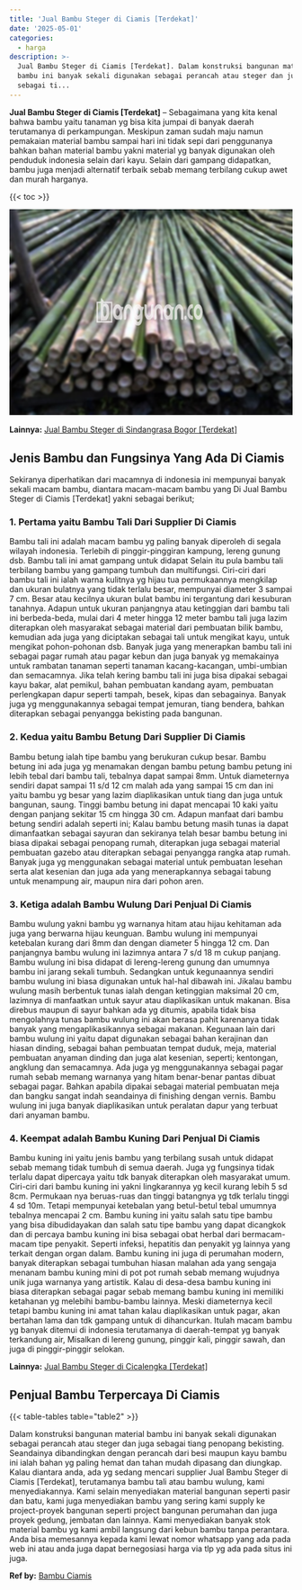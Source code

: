 ```yaml
---
title: 'Jual Bambu Steger di Ciamis [Terdekat]'
date: '2025-05-01'
categories:
  - harga
description: >-
  Jual Bambu Steger di Ciamis [Terdekat]. Dalam konstruksi bangunan material
  bambu ini banyak sekali digunakan sebagai perancah atau steger dan juga
  sebagai ti...
---
```


**Jual Bambu Steger di Ciamis \[Terdekat\]** – Sebagaimana yang kita kenal bahwa bambu yaitu tanaman yg bisa kita jumpai di banyak daerah terutamanya di perkampungan. Meskipun zaman sudah maju namun pemakaian material bambu sampai hari ini tidak sepi dari penggunanya bahkan bahan material bambu yakni material yg banyak digunakan oleh penduduk indonesia selain dari kayu. Selain dari gampang didapatkan, bambu juga menjadi alternatif terbaik sebab memang terbilang cukup awet dan murah harganya.

{{< toc >}}

![Jual Bambu Steger di Ciamis [Terdekat]](/images/jual-bambu-tali-24.png)

**Lainnya:** [Jual Bambu Steger di Sindangrasa Bogor \[Terdekat\]](https://bambu.bangunan.co/jual-bambu-steger-di-sindangrasa-bogor-terdekat/)

## Jenis Bambu dan Fungsinya Yang Ada Di Ciamis

Sekiranya diperhatikan dari macamnya di indonesia ini mempunyai banyak sekali macam bambu, diantara macam-macam bambu yang Di Jual Bambu Steger di Ciamis \[Terdekat\] yakni sebagai berikut;

### 1\. Pertama yaitu Bambu Tali Dari Supplier Di Ciamis

Bambu tali ini adalah macam bambu yg paling banyak diperoleh di segala wilayah indonesia. Terlebih di pinggir-pinggiran kampung, lereng gunung dsb. Bambu tali ini amat gampang untuk didapat Selain itu pula bambu tali terbilang bambu yang gampang tumbuh dan multifungsi. Ciri-ciri dari bambu tali ini ialah warna kulitnya yg hijau tua permukaannya mengkilap dan ukuran bulatnya yang tidak terlalu besar, mempunyai diameter 3 sampai 7 cm. Besar atau kecilnya ukuran bulat bambu ini tergantung dari kesuburan tanahnya. Adapun untuk ukuran panjangnya atau ketinggian dari bambu tali ini berbeda-beda, mulai dari 4 meter hingga 12 meter bambu tali juga lazim diterapkan oleh masyarakat sebagai material dari pembuatan bilik bambu, kemudian ada juga yang diciptakan sebagai tali untuk mengikat kayu, untuk mengikat pohon-pohonan dsb. Banyak juga yang menerapkan bambu tali ini sebagai pagar rumah atau pagar kebun dan juga banyak yg memakainya untuk rambatan tanaman seperti tanaman kacang-kacangan, umbi-umbian dan semacamnya. Jika telah kering bambu tali ini juga bisa dipakai sebagai kayu bakar, alat pemikul, bahan pembuatan kandang ayam, pembuatan perlengkapan dapur seperti tampah, besek, kipas dan sebagainya. Banyak juga yg menggunakannya sebagai tempat jemuran, tiang bendera, bahkan diterapkan sebagai penyangga bekisting pada bangunan.

### 2\. Kedua yaitu Bambu Betung Dari Supplier Di Ciamis

Bambu betung ialah tipe bambu yang berukuran cukup besar. Bambu betung ini ada juga yg menamakan dengan bambu petung bambu petung ini lebih tebal dari bambu tali, tebalnya dapat sampai 8mm. Untuk diameternya sendiri dapat sampai 11 s/d 12 cm malah ada yang sampai 15 cm dan ini yaitu bambu yg besar yang lazim diaplikasikan untuk tiang dan juga untuk bangunan, saung. Tinggi bambu betung ini dapat mencapai 10 kaki yaitu dengan panjang sekitar 15 cm hingga 30 cm. Adapun manfaat dari bambu betung sendiri adalah seperti ini; Kalau bambu betung masih tunas ia dapat dimanfaatkan sebagai sayuran dan sekiranya telah besar bambu betung ini biasa dipakai sebagai penopang rumah, diterapkan juga sebagai material pembuatan gazebo atau diterapkan sebagai penyangga rangka atap rumah. Banyak juga yg menggunakan sebagai material untuk pembuatan lesehan serta alat kesenian dan juga ada yang menerapkannya sebagai tabung untuk menampung air, maupun nira dari pohon aren.

### 3\. Ketiga adalah Bambu Wulung Dari Penjual Di Ciamis

Bambu wulung yakni bambu yg warnanya hitam atau hijau kehitaman ada juga yang berwarna hijau keunguan. Bambu wulung ini mempunyai ketebalan kurang dari 8mm dan dengan diameter 5 hingga 12 cm. Dan panjangnya bambu wulung ini lazimnya antara 7 s/d 18 m cukup panjang. Bambu wulung ini bisa didapat di lereng-lereng gunung dan umumnya bambu ini jarang sekali tumbuh. Sedangkan untuk kegunaannya sendiri bambu wulung ini biasa digunakan untuk hal-hal dibawah ini. Jikalau bambu wulung masih berbentuk tunas ialah dengan ketinggian maksimal 20 cm, lazimnya di manfaatkan untuk sayur atau diaplikasikan untuk makanan. Bisa direbus maupun di sayur bahkan ada yg ditumis, apabila tidak bisa mengolahnya tunas bambu wulung ini akan berasa pahit karenanya tidak banyak yang mengaplikasikannya sebagai makanan. Kegunaan lain dari bambu wulung ini yaitu dapat digunakan sebagai bahan kerajinan dan hiasan dinding, sebagai bahan pembuatan tempat duduk, meja, material pembuatan anyaman dinding dan juga alat kesenian, seperti; kentongan, angklung dan semacamnya. Ada juga yg menggunakannya sebagai pagar rumah sebab memang warnanya yang hitam benar-benar pantas dibuat sebagai pagar. Bahkan apabila dipakai sebagai material pembuatan meja dan bangku sangat indah seandainya di finishing dengan vernis. Bambu wulung ini juga banyak diaplikasikan untuk peralatan dapur yang terbuat dari anyaman bambu.

### 4\. Keempat adalah Bambu Kuning Dari Penjual Di Ciamis

Bambu kuning ini yaitu jenis bambu yang terbilang susah untuk didapat sebab memang tidak tumbuh di semua daerah. Juga yg fungsinya tidak terlalu dapat dipercaya yaitu tdk banyak diterapkan oleh masyarakat umum. Ciri-ciri dari bambu kuning ini yakni lingkarannya yg kecil kurang lebih 5 sd 8cm. Permukaan nya beruas-ruas dan tinggi batangnya yg tdk terlalu tinggi 4 sd 10m. Tetapi mempunyai ketebalan yang betul-betul tebal umumnya tebalnya mencapai 2 cm. Bambu kuning ini yaitu salah satu tipe bambu yang bisa dibudidayakan dan salah satu tipe bambu yang dapat dicangkok dan di percaya bambu kuning ini bisa sebagai obat herbal dari bermacam-macam tipe penyakit. Seperti infeksi, hepatitis dan penyakit yg lainnya yang terkait dengan organ dalam. Bambu kuning ini juga di perumahan modern, banyak diterapkan sebagai tumbuhan hiasan malahan ada yang sengaja menanam bambu kuning mini di pot pot rumah sebab memang wujudnya unik juga warnanya yang artistik. Kalau di desa-desa bambu kuning ini biasa diterapkan sebagai pagar sebab memang bambu kuning ini memiliki ketahanan yg melebihi bambu-bambu lainnya. Meski diameternya kecil tetapi bambu kuning ini amat tahan kalau diaplikasikan untuk pagar, akan bertahan lama dan tdk gampang untuk di dihancurkan. Itulah macam bambu yg banyak ditemui di indonesia terutamanya di daerah-tempat yg banyak terkandung air, Misalkan di lereng gunung, pinggir kali, pinggir sawah, dan juga di pinggir-pinggir selokan.

**Lainnya:** [Jual Bambu Steger di Cicalengka \[Terdekat\]](https://bambu.bangunan.co/jual-bambu-steger-di-cicalengka-terdekat/)

## Penjual Bambu Terpercaya Di Ciamis

{{< table-tables table="table2" >}}

Dalam konstruksi bangunan material bambu ini banyak sekali digunakan sebagai perancah atau steger dan juga sebagai tiang penopang bekisting. Seandainya dibandingkan dengan perancah dari besi maupun kayu bambu ini ialah bahan yg paling hemat dan tahan mudah dipasang dan diungkap. Kalau diantara anda, ada yg sedang mencari supplier Jual Bambu Steger di Ciamis \[Terdekat\], terutamanya bambu tali atau bambu wulung, kami menyediakannya. Kami selain menyediakan material bangunan seperti pasir dan batu, kami juga menyediakan bambu yang sering kami supply ke project-proyek bangunan seperti project bangunan perumahan dan juga proyek gedung, jembatan dan lainnya. Kami menyediakan banyak stok material bambu yg kami ambil langsung dari kebun bambu tanpa perantara. Anda bisa memesannya kepada kami lewat nomor whatsapp yang ada pada web ini atau anda juga dapat bernegosiasi harga via tlp yg ada pada situs ini juga.

**Ref by:** [Bambu Ciamis](https://id.wikipedia.org/wiki/Bambu)
